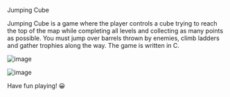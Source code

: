 Jumping Cube

Jumping Cube is a game where the player controls a cube trying to reach the top of the map while completing all levels and collecting as many points as possible. 
You must jump over barrels thrown by enemies, climb ladders and gather trophies along the way. The game is written in C.

![image](https://github.com/user-attachments/assets/a45b200f-1332-468e-a2a8-b9365b62c61b)


![image](https://github.com/user-attachments/assets/0af695f7-725b-4ea4-a4b9-64d72e08c3fc)


Have fun playing! 😀
